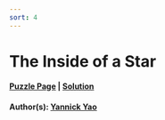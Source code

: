 ```yaml
---
sort: 4
---
```


# The Inside of a Star

#### [Puzzle Page](4.4-p.pdf) | [Solution](4.4.pdf)
#### Author(s): [Yannick Yao](../../../../search.html?q=Yannick+Yao)

